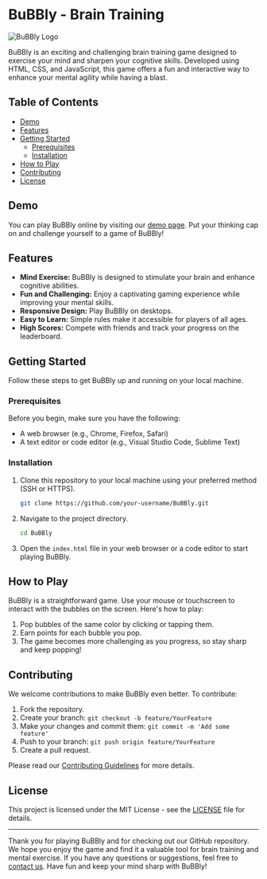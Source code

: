 # BuBBly - Brain Training

![BuBBly Logo](insert_image_url_here)

BuBBly is an exciting and challenging brain training game designed to exercise your mind and sharpen your cognitive skills. Developed using HTML, CSS, and JavaScript, this game offers a fun and interactive way to enhance your mental agility while having a blast.

## Table of Contents

- [Demo](#demo)
- [Features](#features)
- [Getting Started](#getting-started)
  - [Prerequisites](#prerequisites)
  - [Installation](#installation)
- [How to Play](#how-to-play)
- [Contributing](#contributing)
- [License](#license)

## Demo

You can play BuBBly online by visiting our [demo page](insert_demo_link_here). Put your thinking cap on and challenge yourself to a game of BuBBly!

## Features

- **Mind Exercise:** BuBBly is designed to stimulate your brain and enhance cognitive abilities.
- **Fun and Challenging:** Enjoy a captivating gaming experience while improving your mental skills.
- **Responsive Design:** Play BuBBly on desktops.
- **Easy to Learn:** Simple rules make it accessible for players of all ages.
- **High Scores:** Compete with friends and track your progress on the leaderboard.

## Getting Started

Follow these steps to get BuBBly up and running on your local machine.

### Prerequisites

Before you begin, make sure you have the following:

- A web browser (e.g., Chrome, Firefox, Safari)
- A text editor or code editor (e.g., Visual Studio Code, Sublime Text)

### Installation

1. Clone this repository to your local machine using your preferred method (SSH or HTTPS).

   ```bash
   git clone https://github.com/your-username/BuBBly.git
   ```

2. Navigate to the project directory.

   ```bash
   cd BuBBly
   ```

3. Open the `index.html` file in your web browser or a code editor to start playing BuBBly.

## How to Play

BuBBly is a straightforward game. Use your mouse or touchscreen to interact with the bubbles on the screen. Here's how to play:

1. Pop bubbles of the same color by clicking or tapping them.
2. Earn points for each bubble you pop.
3. The game becomes more challenging as you progress, so stay sharp and keep popping!

## Contributing

We welcome contributions to make BuBBly even better. To contribute:

1. Fork the repository.
2. Create your branch: `git checkout -b feature/YourFeature`
3. Make your changes and commit them: `git commit -m 'Add some feature'`
4. Push to your branch: `git push origin feature/YourFeature`
5. Create a pull request.

Please read our [Contributing Guidelines](CONTRIBUTING.md) for more details.

## License

This project is licensed under the MIT License - see the [LICENSE](LICENSE) file for details.

---

Thank you for playing BuBBly and for checking out our GitHub repository. We hope you enjoy the game and find it a valuable tool for brain training and mental exercise. If you have any questions or suggestions, feel free to [contact us](insert_contact_email_here). Have fun and keep your mind sharp with BuBBly!
